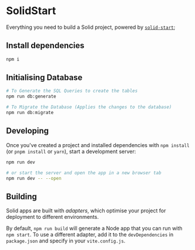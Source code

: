 # SolidStart

Everything you need to build a Solid project, powered by [`solid-start`](https://start.solidjs.com);

## Install dependencies

```bash
npm i
```

## Initialising Database

```bash
# To Generate the SQL Queries to create the tables
npm run db:generate

# To Migrate the Database (Applies the changes to the database)
npm run db:migrate
```

## Developing

Once you've created a project and installed dependencies with `npm install` (or `pnpm install` or `yarn`), start a development server:

```bash
npm run dev

# or start the server and open the app in a new browser tab
npm run dev -- --open
```

## Building

Solid apps are built with _adapters_, which optimise your project for deployment to different environments.

By default, `npm run build` will generate a Node app that you can run with `npm start`. To use a different adapter, add it to the `devDependencies` in `package.json` and specify in your `vite.config.js`.
